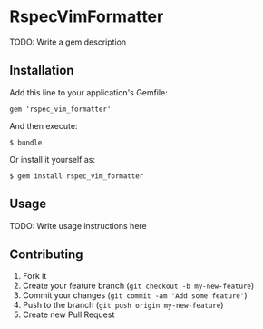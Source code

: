 # RspecVimFormatter

TODO: Write a gem description

## Installation

Add this line to your application's Gemfile:

    gem 'rspec_vim_formatter'

And then execute:

    $ bundle

Or install it yourself as:

    $ gem install rspec_vim_formatter

## Usage

TODO: Write usage instructions here

## Contributing

1. Fork it
2. Create your feature branch (`git checkout -b my-new-feature`)
3. Commit your changes (`git commit -am 'Add some feature'`)
4. Push to the branch (`git push origin my-new-feature`)
5. Create new Pull Request
